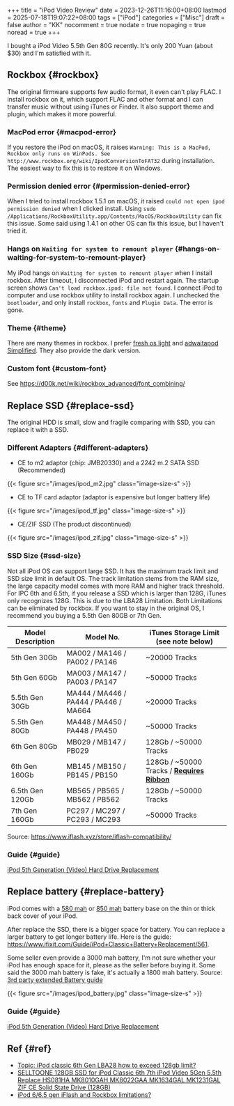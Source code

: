 +++
title = "iPod Video Review"
date = 2023-12-26T11:16:00+08:00
lastmod = 2025-07-18T19:07:22+08:00
tags = ["iPod"]
categories = ["Misc"]
draft = false
author = "KK"
nocomment = true
nodate = true
nopaging = true
noread = true
+++

I bought a iPod Video 5.5th Gen 80G recently. It's only 200 Yuan (about $30) and I'm satisfied with it.


## Rockbox {#rockbox}

The original firmware supports few audio format, it even can't play FLAC. I install rockbox on it, which support FLAC and other format and I can transfer music without using iTunes or Finder. It also support theme and plugin, which makes it more powerful.


### MacPod error {#macpod-error}

If you restore the iPod on macOS, it raises `Warning: This is a MacPod, Rockbox only runs on WinPods. See http://www.rockbox.org/wiki/IpodConversionToFAT32` during installation. The easiest way to fix this is to restore it on Windows.


### Permission denied error {#permission-denied-error}

When I tried to install rockbox 1.5.1 on macOS, it raised `could not open ipod permission denied` when I clicked install. Using `sudo /Applications/RockboxUtility.app/Contents/MacOS/RockboxUtility` can fix this issue. Some said using 1.4.1 on other OS can fix this issue, but I haven't tried it.


### Hangs on `Waiting for system to remount player` {#hangs-on-waiting-for-system-to-remount-player}

My iPod hangs on `Waiting for system to remount player` when I install rockbox. After timeout, I disconnected iPod and restart again. The startup screen shows `Can't load rockbox.ipod: file not found`. I connect iPod to computer and use rockbox utility to install rockbox again. I unchecked the `bootloader`, and only install `rockbox`, `fonts` and `Plugin Data`. The error is gone.


### Theme {#theme}

There are many themes in rockbox. I prefer [fresh os light](https://themes.rockbox.org/index.php?themeid=3133&target=ipodvideo) and [adwaitapod Simplified](https://themes.rockbox.org/index.php?themeid=3407&target=ipodvideo). They also provide the dark version.


### Custom font {#custom-font}

See <https://d00k.net/wiki/rockbox_advanced/font_combining/>


## Replace SSD {#replace-ssd}

The original HDD is small, slow and fragile comparing with SSD, you can replace it with a SSD.


### Different Adapters {#different-adapters}

-   CE to m2 adaptor (chip: JMB20330) and a 2242 m.2 SATA SSD (Recommended)

{{< figure src="/images/ipod_m2.jpg" class="image-size-s" >}}

-   CE to TF card adaptor (adaptor is expensive but longer battery life)

{{< figure src="/images/ipod_tf.jpg" class="image-size-s" >}}

-   CE/ZIF SSD (The product discontinued)

{{< figure src="/images/ipod_zif.jpg" class="image-size-s" >}}


### SSD Size {#ssd-size}

Not all iPod OS can support large SSD. It has the maximum track limit and SSD size limit in default OS. The track limitation stems from the RAM size, the large capacity model comes with more RAM and higher track threshold. For IPC 6th and 6.5th, if you release a SSD which is larger than 128G, iTunes only recognizes 128G. This is due to the LBA28 Limitation. Both Limitations can be eliminated by rockbox. If you want to stay in the original OS, I recommend you buying a 5.5th Gen 80GB or 7th Gen.

| Model Description | Model No.                             | iTunes Storage Limit (see note below)                                                   |
|-------------------|---------------------------------------|-----------------------------------------------------------------------------------------|
| 5th Gen 30Gb      | MA002 / MA146 / PA002 / PA146         | ~20000 Tracks                                                                           |
| 5th Gen 60Gb      | MA003 / MA147 / PA003 / PA147         | ~50000 Tracks                                                                           |
| 5.5th Gen 30Gb    | MA444 / MA446 / PA444 / PA446 / MA664 | ~20000 Tracks                                                                           |
| 5.5th Gen 80Gb    | MA448 / MA450 / PA448 / PA450         | ~50000 Tracks                                                                           |
| 6th Gen 80Gb      | MB029 / MB147 / PB029                 | 128Gb / ~50000 Tracks                                                                   |
| 6th Gen 160Gb     | MB145 / MB150 / PB145 / PB150         | 128Gb / ~50000 Tracks / **[Requires Ribbon](https://www.iflash.xyz/store/hdd-ribbon/)** |
| 6.5th Gen 120Gb   | MB565 / PB565 / MB562 / PB562         | 128Gb / ~50000 Tracks                                                                   |
| 7th Gen 160Gb     | PC297 / MC297 / PC293 / MC293         | ~50000 Tracks                                                                           |

Source: <https://www.iflash.xyz/store/iflash-compatibility/>


### Guide {#guide}

[iPod 5th Generation (Video) Hard Drive Replacement](https://www.ifixit.com/Guide/iPod+5th+Generation+(Video)+Hard+Drive+Replacement/607)


## Replace battery {#replace-battery}

iPod comes with a [580 mah](https://www.ifixit.com/products/ipod-classic-thin-replacement-battery?pk_vid=fb5c5f8766d880f516955682907df708) or [850 mah](https://www.ifixit.com/products/ipod-classic-thick-replacement-battery?pk_vid=fb5c5f8766d880f516955683667df708) battery base on the thin or thick back cover of your iPod.

After replace the SSD, there is a bigger space for battery. You can replace a larger battery to get longer battery life. Here is the guide: <https://www.ifixit.com/Guide/iPod+Classic+Battery+Replacement/561>.

Some seller even provide a 3000 mah battery, I'm not sure whether your iPod has enough space for it, please as the seller before buying it. Some said the 3000 mah battery is fake, it's actually a 1800 mah battery. Source: [3rd party
extended Battery guide](https://www.iflash.xyz/3rd-party-extended-battery-guide/)

{{< figure src="/images/ipod_battery.jpg" class="image-size-s" >}}


### Guide {#guide}

[iPod 5th Generation (Video) Hard Drive Replacement](https://www.ifixit.com/Guide/iPod+5th+Generation+(Video)+Hard+Drive+Replacement/607)


## Ref {#ref}

-   [Topic: iPod classic 6th Gen LBA28 how to exceed 128gb limit?](https://forums.rockbox.org/index.php?topic=52281.0)
-   [SELLTOONE 128GB SSD for iPod Classic 6th 7th iPod Video 5Gen 5.5th Replace HS081HA MK8010GAH MK8022GAA MK1634GAL MK1231GAL ZIF CE Solid State Drive (128GB)](https://www.amazon.com/Classic-MK8010GAH-MK8022GAA-MK1634GAL-MK1231GAL/dp/B085F2XB1W#immersive-view_1695293331435)
-   [iPod 6/6.5 gen iFlash and Rockbox limitations?](https://www.reddit.com/r/IpodClassic/comments/15ei366/ipod_665_gen_iflash_and_rockbox_limitations/)
